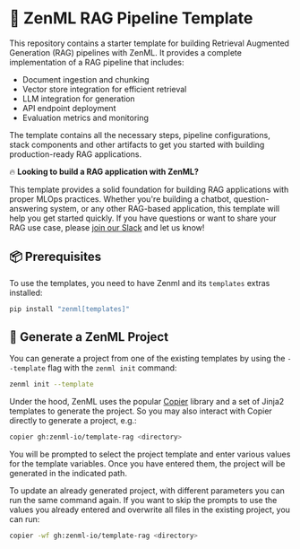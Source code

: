# 📜 ZenML RAG Pipeline Template

This repository contains a starter template for building Retrieval Augmented Generation (RAG) 
pipelines with ZenML. It provides a complete implementation of a RAG pipeline that includes:

- Document ingestion and chunking
- Vector store integration for efficient retrieval
- LLM integration for generation
- API endpoint deployment
- Evaluation metrics and monitoring

The template contains all the necessary steps, pipeline configurations, stack components and
other artifacts to get you started with building production-ready RAG applications.

🔥 **Looking to build a RAG application with ZenML?**

This template provides a solid foundation for building RAG applications with proper MLOps
practices. Whether you're building a chatbot, question-answering system, or any other
RAG-based application, this template will help you get started quickly. If you have
questions or want to share your RAG use case, please [join our Slack](https://zenml.io/slack/)
and let us know!

## 📦 Prerequisites

To use the templates, you need to have Zenml and its `templates` extras
installed: 

```bash
pip install "zenml[templates]"
```

## 🚀 Generate a ZenML Project

You can generate a project from one of the existing templates by using the
`--template` flag with the `zenml init` command:

```bash
zenml init --template
```

Under the hood, ZenML uses the popular [Copier](https://copier.readthedocs.io/en/stable/)
library and a set of Jinja2 templates to generate the project. So you may also
interact with Copier directly to generate a project, e.g.:

```bash
copier gh:zenml-io/template-rag <directory>
```

You will be prompted to select the project template and enter various values for
the template variables. Once you have entered them, the project will be
generated in the indicated path.

To update an already generated project, with different parameters you can run
the same command again. If you want to skip the prompts to use the values you
already entered and overwrite all files in the existing project, you can run:

```bash
copier -wf gh:zenml-io/template-rag <directory>
```
